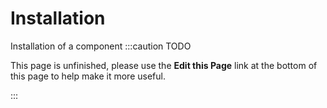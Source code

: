
Installation
============
Installation of a component
:::caution TODO

This page is unfinished, please use the **Edit this Page** link at the bottom of this page to help make it more useful.

:::

